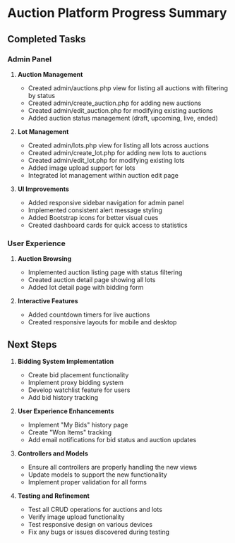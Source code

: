 # Auction Platform Progress Summary

## Completed Tasks

### Admin Panel
1. **Auction Management**
   - Created admin/auctions.php view for listing all auctions with filtering by status
   - Created admin/create_auction.php for adding new auctions
   - Created admin/edit_auction.php for modifying existing auctions
   - Added auction status management (draft, upcoming, live, ended)

2. **Lot Management**
   - Created admin/lots.php view for listing all lots across auctions
   - Created admin/create_lot.php for adding new lots to auctions
   - Created admin/edit_lot.php for modifying existing lots
   - Added image upload support for lots
   - Integrated lot management within auction edit page

3. **UI Improvements**
   - Added responsive sidebar navigation for admin panel
   - Implemented consistent alert message styling
   - Added Bootstrap icons for better visual cues
   - Created dashboard cards for quick access to statistics

### User Experience
1. **Auction Browsing**
   - Implemented auction listing page with status filtering
   - Created auction detail page showing all lots
   - Added lot detail page with bidding form

2. **Interactive Features**
   - Added countdown timers for live auctions
   - Created responsive layouts for mobile and desktop

## Next Steps

1. **Bidding System Implementation**
   - Create bid placement functionality
   - Implement proxy bidding system
   - Develop watchlist feature for users
   - Add bid history tracking

2. **User Experience Enhancements**
   - Implement "My Bids" history page
   - Create "Won Items" tracking
   - Add email notifications for bid status and auction updates

3. **Controllers and Models**
   - Ensure all controllers are properly handling the new views
   - Update models to support the new functionality
   - Implement proper validation for all forms

4. **Testing and Refinement**
   - Test all CRUD operations for auctions and lots
   - Verify image upload functionality
   - Test responsive design on various devices
   - Fix any bugs or issues discovered during testing 